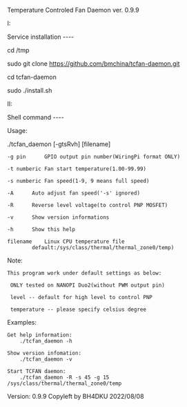 
Temperature Controled Fan Daemon ver. 0.9.9



I:

Service installation ----

cd /tmp

sudo git clone https://github.com/bmchina/tcfan-daemon.git

cd tcfan-daemon

sudo ./install.sh


II:

Shell command ----

Usage: 

./tcfan_daemon [-gtsRvh] [filename]

	-g pin		GPIO output pin number(WiringPi format ONLY)
	
	-t numberic	Fan start temperature(1.00-99.99)
	
	-s numberic	Fan speed(1-9, 9 means full speed)
	
	-A 		Auto adjust fan speed('-s' ignored)
	
	-R 		Reverse level voltage(to control PNP MOSFET)
	
	-v		Show version informations
	
	-h		Show this help

	filename	Linux CPU temperature file
			default:/sys/class/thermal/thermal_zone0/temp)

Note:

	This program work under default settings as below:
	
	 ONLY tested on NANOPI Duo2(without PWM output pin)
	 
	 level -- default for high level to control PNP
	 
	 temperature -- please specify celsius degree

Examples:

	Get help information:
	    ./tcfan_daemon -h

	Show version infomation:
	    ./tcfan_daemon -v

	Start TCFAN daemon:
	    ./tcfan_daemon -R -s 45 -g 15 /sys/class/thermal/thermal_zone0/temp

Version: 0.9.9  Copyleft by BH4DKU  2022/08/08


